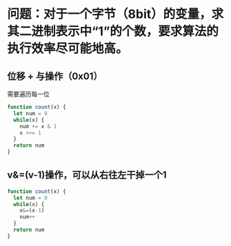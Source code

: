 # 问题：对于一个字节（8bit）的变量，求其二进制表示中“1”的个数，要求算法的执行效率尽可能地高。

## 位移 + 与操作（0x01）
需要遍历每一位
```js
function count(x) {
  let num = 0
  while(x) {
    num += x & 1
    x >>= 1
  }
  return num
}
```

## v&=(v-1)操作，可以从右往左干掉一个1
```js
function count(x) {
  let num = 0
  while(x) {
    x&=(x-1)
    num++
  }
  return num
}
```

